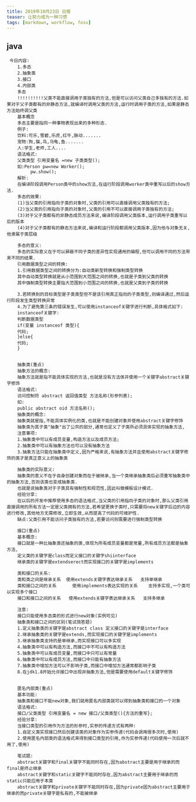 ```yaml
---
title: 2019年10月23日 日报 
teaser: 让努力成为一种习惯
tags: [markdown, workflow, foss]
---
```

## java
     今日内容:
		1.多态
		2.抽象类
		3.接口
		4.内部类
		多态
		!!!!!!!!!!父类不能直接调用子类独有的方法,但是可以访问父类自己多独有的方法.如果对于父子类都有的非静态方法,就编译时调用父类的方法,运行时调用子类的方法,如果是静态方法始终调父类
		基本概念
		多态主要是指同一种事物表现出来的多种形态.
		例子:
		饮料:可乐,雪碧,乐虎,红牛,脉动.......
		宠物:狗,猫,鸟,乌龟,鱼.......
		人:学生,老师,工人....
		语法格式:
		父类类型 引用变量名 =new 子类类型();
		如:Person pw=new Worker();
			 pw.show();
		解析:
		在编译阶段调用Person类中的show方法,在运行阶段调用worker类中重写以后的show方法.
		多态的效果:
		(1)当父类的引用指向子类的对象时,父类的引用可以直接调用父类独有的方法;
		(2)当父类的引用指向子类的对象时,父类的引用不可以直接调用子类独有的方法;
		(3)对于父子类都有的非静态成员方法来说,编译阶段调用父类版本,运行调用子类重写以后的版本
		(4)对于父子类都有的静态方法来说,编译和运行阶段都调用父类版本,因为他与对象无关,他隶属于类层级

		多态的意义:
		多态的实际意义在于可以屏蔽不同子类的差异性实现通用的编程,但可以调用不同的方法带来不同的结果.
		引用数据类型之间的转换:
		1.引用数据类型之间的转换分为:自动类新型转换和强制类型转换
		其中自动类型转换就是从小范围到大范围之间的转换,也就是子类到父类的转换
		其中强制类型转换主要指大范围到小范围之间的转换,也就是父类到子类的转换
		 
		3.若转换到的目标类型是子类类型但不是该引用真正指向的子类类型,则编译通过,然后运行阶段发生类型转换异常
		4.为了避免第三条的错误发生,可以使用instanceof关键字进行判断,具体格式如下:
		instanceof关键字:
		判断数据类型
		if(变量 instanceof 类型){
		代码;
		}else{
		代码;
		}


		抽象类(重点)
		抽象方法的概念:
		抽象方法就是指不能具体实现的方法,也就是没有方法体并使用一个关键字abstract关键字修饰
		语法格式:
		访问控制符 abstract 返回值类型 方法名称(形参列表);
		如:
		public abstract oid 方法名称();
		抽象类的概念:
		抽象类就是指,不能具体实例化的类,也就是不能创建对象并使用abstract关键字修饰
		抽象类为其子类"抽象"出了公共的部分,通常也定义了子类所必须具体实现的抽象方法,
		注意事项:
		1.抽象类中可以有成员变量,构造方法以及成员方法;
		2.抽象类中可以有抽象方法也可以没有抽象方法
		3.抽象方法只能在抽象类中定义,因为严格来说,有抽象方法并且使用abstract关键字修饰的类才是真正意义上的抽象类

		抽象类的实际意义:
		抽象类的意义不在于自身创建对象而在于被继承,当一个类继承抽象类后必须重写抽象类中的抽象方法,否则该类也变成抽象类.
		也就是说抽象类对于子类具有强制性和规范性,因此叫做模板设计模式.
		经验分享:
		在以后的开发中推荐使用多态的语法格式,当父类的引用指向子类的对象时,那么父类引用直接调用的所有方法一定是父类拥有的方法,若希望更换子类时,只需要将new关键字后边的内容进行修改,其他地方无需修改,立即生效,从而提高了代码的可维护性.
		缺点:父类引用不能访问子类独有的方法,若要访问则需要进行强制类型转换

		接口(重点)
		基本概念:
		接口就是一种比抽象类还抽象的类,体现为所有成员变量都是常量,所有成员方法都是抽象方法,
		定义类的关键字是class而定义接口的关键字shiinterface
		继承类的关键字是extendserect而实现接口的关键字是implements

		类和接口的关系:
		类和类之间是继承关系  使用extends关键字表达继承关系   支持单继承
		类和接口之间的关系      使用implements表达实现的关系    支持多实现,一个类可以实现多个接口
		接口和接口之间的关系   使用extends关键字表达继承关系   支持多继承

		注意:
		接口只能使用多态类的形式进行new对象(实例可见)
		抽象类和接口之间的区别(笔试简答题)
		1.定义抽象类的关键字是abstract class 定义接口的关键字是interface
		2.继承抽象类的关键字是extends,而实现接口的关键字是implements
		3.继承抽象类支持的是单继承,而实现接口可以多实现
		4.抽象类中可以有构造方法,而接口中不可以有构造方法
		5.抽象类中可以有成员变量,而接口中只可以有常量
		6.抽象类中可以有成员方法,而接口中只能有抽象方法
		7.抽象类中增加方法可以不影响子类,而接口中增加方法通常都影响子类
		8.在jdk1.8开始允许接口中出现非抽象方法,但是需要使用default关键字修饰


		匿名内部类(重点)
		基本功能:
		抽象类和接口不能new对象,我们就用匿名内部类就可以得到抽象类和接口的一个对象
		语法格式:
		接口/父类类型 引用变量名 = new 接口/父类类型(){方法的重写};
		经验分享:
		当接口类型的引用作为方法的形参时,实参的传递方式有两种:
		1.自定义类实现接口然后创建该类的对象作为实参传递(代码会调用很多次时,使用)
		2.使用匿名内部类的语法格式来得到接口类型的引用,作为实参传递(代码使用一次后就不用了,使用)
		 
		笔试题:
		abstract关键字和final关键字不能同时存在,因为abstract主要是用于继承的而final是终止继承
		abstract关键字和static关键字不能同时存在,因为abstract主要用于继承的而static只能应用于本类
		abstract关键字和private关键字不能同时存在,因为private因为abstract主要用于继承的而private关键字是私有的,不能被继承







